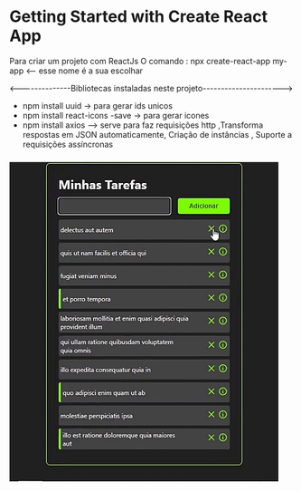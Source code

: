 # Getting Started with Create React App

Para criar um projeto com ReactJs
O comando : npx create-react-app my-app <-- esse nome é a sua escolhar

<--------------Bibliotecas instaladas neste projeto---------------------->

- npm install uuid -> para gerar ids unicos 
- npm install react-icons -save -> para gerar icones
- npm install axios --> serve para faz requisições http ,Transforma respostas em JSON automaticamente, Criação de instâncias , Suporte a requisições assíncronas

###
![Khufos](https://github.com/Khufos/App-reactjs-tarefas/blob/main/tarefas.gif)
